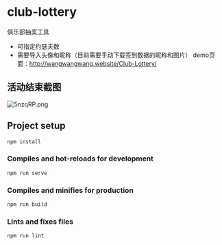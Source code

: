 # club-lottery
俱乐部抽奖工具
- 可指定约瑟夫数
- 需要导入头像和昵称（目前需要手动下载签到数据的昵称和图片）
demo页面：http://wangwangwang.website/Club-Lottery/

## 活动结束截图
![5nzqRP.png](https://z3.ax1x.com/2021/10/13/5nzqRP.png)

## Project setup
```
npm install
```

### Compiles and hot-reloads for development
```
npm run serve
```

### Compiles and minifies for production
```
npm run build
```

### Lints and fixes files
```
npm run lint
```
